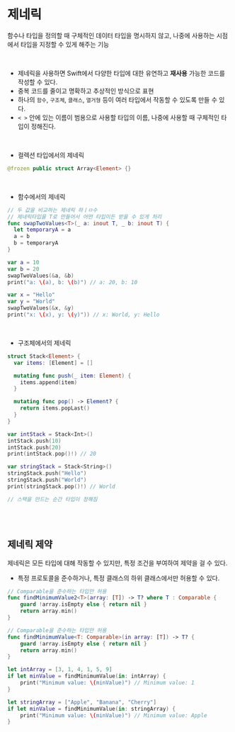 # 제네릭
함수나 타입을 정의할 때 구체적인 데이터 타입을 명시하지 않고, 나중에 사용하는 시점에서 타입을 지정할 수 있게 해주는 기능

<br>

- 제네릭을 사용하면 Swift에서 다양한 타입에 대한 유연하고 **재사용** 가능한 코드를 작성할 수 있다.
- 중복 코드를 줄이고 명확하고 추상적인 방식으로 표현
- 하나의 `함수`, `구조체`, `클래스`, `열거형` 등이 여러 타입에서 작동할 수 있도록 만들 수 있다.
- `< >` 안에 있는 이름이 범용으로 사용할 타입의 이름, 나중에 사용할 때 구체적인 타입이 정해진다.

<br>

- 컬렉션 타입에서의 제네릭

```swift
@frozen public struct Array<Element> {}
```

<br>

- 함수에서의 제네릭

```swift
// 두 값을 비교하는 제네릭 하ㅣㅁ수
// 제네릭타입을 T로 만들어서 어떤 타입이든 받을 수 있게 처리
func swapTwoValues<T>(_ a: inout T, _ b: inout T) {
  let temporaryA = a
  a = b
  b = temporaryA
}

var a = 10
var b = 20
swapTwoValues(&a, &b)
print("a: \(a), b: \(b)") // a: 20, b: 10

var x = "Hello"
var y = "World"
swapTwoValues(&x, &y)
print("x: \(x), y: \(y)")) // x: World, y: Hello
```

<br>

- 구조체에서의 제네릭

```swift
struct Stack<Element> {
  var items: [Element] = []

  mutating func push(_ item: Element) {
    items.append(item)
  }

  mutating func pop() -> Element? {
    return items.popLast()
  }
}

var intStack = Stack<Int>()
intStack.push(10)
intStack.push(20)
print(intStack.pop()!) // 20

var stringStack = Stack<String>()
stringStack.push("Hello")
stringStack.push("World")
print(stringStack.pop()!) // World

// 스택을 만드는 순간 타입이 정해짐

```

<br>
<br>

## 제네릭 제약
제네릭은 모든 타입에 대해 작동할 수 있지만, 특정 조건을 부여하여 제약을 걸 수 있다.
- 특정 프로토콜을 준수하거나, 특정 클래스의 하위 클래스에서만 허용할 수 있다.

```swift
// Comparable을 준수하는 타입만 허용
func findMinimumValue2<T>(array: [T]) -> T? where T : Comparable {
    guard !array.isEmpty else { return nil }
    return array.min()
}

// Comparable을 준수하는 타입만 허용
func findMinimumValue<T: Comparable>(in array: [T]) -> T? {
    guard !array.isEmpty else { return nil }
    return array.min()
}

let intArray = [3, 1, 4, 1, 5, 9]
if let minValue = findMinimumValue(in: intArray) {
    print("Minimum value: \(minValue)") // Minimum value: 1
}

let stringArray = ["Apple", "Banana", "Cherry"]
if let minValue = findMinimumValue(in: stringArray) {
    print("Minimum value: \(minValue)") // Minimum value: Apple
}
```
